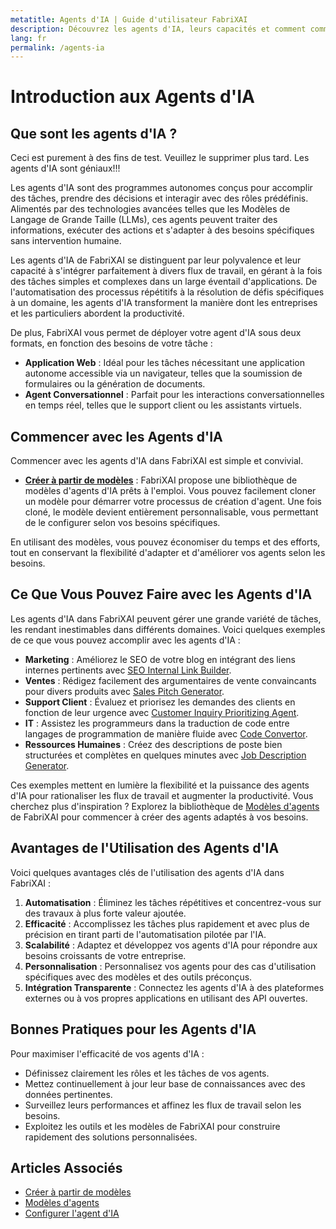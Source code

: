 ```yaml
---
metatitle: Agents d'IA | Guide d'utilisateur FabriXAI
description: Découvrez les agents d'IA, leurs capacités et comment commencer avec FabriXAI.
lang: fr
permalink: /agents-ia
---
```


# Introduction aux Agents d'IA  

## Que sont les agents d'IA ?
Ceci est purement à des fins de test. Veuillez le supprimer plus tard. Les agents d'IA sont géniaux!!!
  
Les agents d'IA sont des programmes autonomes conçus pour accomplir des tâches, prendre des décisions et interagir avec des rôles prédéfinis. Alimentés par des technologies avancées telles que les Modèles de Langage de Grande Taille (LLMs), ces agents peuvent traiter des informations, exécuter des actions et s'adapter à des besoins spécifiques sans intervention humaine.  
  
Les agents d'IA de FabriXAI se distinguent par leur polyvalence et leur capacité à s'intégrer parfaitement à divers flux de travail, en gérant à la fois des tâches simples et complexes dans un large éventail d'applications. De l'automatisation des processus répétitifs à la résolution de défis spécifiques à un domaine, les agents d'IA transforment la manière dont les entreprises et les particuliers abordent la productivité.

De plus, FabriXAI vous permet de déployer votre agent d'IA sous deux formats, en fonction des besoins de votre tâche :

- **Application Web** : Idéal pour les tâches nécessitant une application autonome accessible via un navigateur, telles que la soumission de formulaires ou la génération de documents.
- **Agent Conversationnel** : Parfait pour les interactions conversationnelles en temps réel, telles que le support client ou les assistants virtuels.
  
  
## Commencer avec les Agents d'IA  
  
Commencer avec les agents d'IA dans FabriXAI est simple et convivial.  
  
- **[Créer à partir de modèles](/en-us/create-from-templates/)** : FabriXAI propose une bibliothèque de modèles d'agents d'IA prêts à l'emploi. Vous pouvez facilement cloner un modèle pour démarrer votre processus de création d'agent. Une fois cloné, le modèle devient entièrement personnalisable, vous permettant de le configurer selon vos besoins spécifiques.  
  
En utilisant des modèles, vous pouvez économiser du temps et des efforts, tout en conservant la flexibilité d'adapter et d'améliorer vos agents selon les besoins.  
  

## Ce Que Vous Pouvez Faire avec les Agents d'IA  
  
Les agents d'IA dans FabriXAI peuvent gérer une grande variété de tâches, les rendant inestimables dans différents domaines. Voici quelques exemples de ce que vous pouvez accomplir avec les agents d'IA :  
  
- **Marketing** : Améliorez le SEO de votre blog en intégrant des liens internes pertinents avec [SEO Internal Link Builder](/en-us/agent-templates/seo-internal-link-builder/).
- **Ventes** : Rédigez facilement des argumentaires de vente convaincants pour divers produits avec [Sales Pitch Generator](/en-us/agent-templates/sales-pitch-generator/).
- **Support Client** : Évaluez et priorisez les demandes des clients en fonction de leur urgence avec [Customer Inquiry Prioritizing Agent](/en-us/agent-templates/customer-inquiry-prioritizing-agent/).
- **IT** : Assistez les programmeurs dans la traduction de code entre langages de programmation de manière fluide avec [Code Convertor](/en-us/agent-templates/code-convertor/).
- **Ressources Humaines** : Créez des descriptions de poste bien structurées et complètes en quelques minutes avec [Job Description Generator](/en-us/agent-templates/job-description-generator/).
  
Ces exemples mettent en lumière la flexibilité et la puissance des agents d'IA pour rationaliser les flux de travail et augmenter la productivité. Vous cherchez plus d'inspiration ? Explorez la bibliothèque de [Modèles d'agents](/en-us/agent-templates/) de FabriXAI pour commencer à créer des agents adaptés à vos besoins.
  
  
## Avantages de l'Utilisation des Agents d'IA  
  
Voici quelques avantages clés de l'utilisation des agents d'IA dans FabriXAI :  
  
1. **Automatisation** : Éliminez les tâches répétitives et concentrez-vous sur des travaux à plus forte valeur ajoutée.  
2. **Efficacité** : Accomplissez les tâches plus rapidement et avec plus de précision en tirant parti de l'automatisation pilotée par l'IA.  
3. **Scalabilité** : Adaptez et développez vos agents d'IA pour répondre aux besoins croissants de votre entreprise.  
4. **Personnalisation** : Personnalisez vos agents pour des cas d'utilisation spécifiques avec des modèles et des outils préconçus.  
5. **Intégration Transparente** : Connectez les agents d'IA à des plateformes externes ou à vos propres applications en utilisant des API ouvertes.  
  
  
## Bonnes Pratiques pour les Agents d'IA  
  
Pour maximiser l'efficacité de vos agents d'IA :  
  
- Définissez clairement les rôles et les tâches de vos agents.  
- Mettez continuellement à jour leur base de connaissances avec des données pertinentes.  
- Surveillez leurs performances et affinez les flux de travail selon les besoins.  
- Exploitez les outils et les modèles de FabriXAI pour construire rapidement des solutions personnalisées.  
  
  
## Articles Associés
- [Créer à partir de modèles](/en-us/create-from-templates/)
- [Modèles d'agents](/en-us/agent-templates/)
- [Configurer l'agent d'IA](/en-us/configure-ai-agent/)